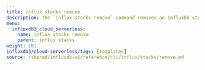 ```yaml
---
title: influx stacks remove
description: The `influx stacks remove` command removes an InfluxDB stack and all associated resources.
menu:
  influxdb3_cloud_serverless:
    name: influx stacks remove
    parent: influx stacks
weight: 201
influxdb3/cloud-serverless/tags: [templates]
source: /shared/influxdb-v2/reference/cli/influx/stacks/remove.md
---
```


<!-- The content of this file is at 
// SOURCE content/shared/influxdb-v2/reference/cli/influx/stacks/remove.md-->
